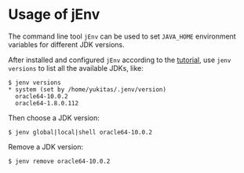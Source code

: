 # Usage of jEnv

The command line tool `jEnv` can be used to set `JAVA_HOME` environment variables for different JDK versions.


After installed and configured `jEnv` according to the [tutorial](http://www.jenv.be/), use `jenv versions` to list all the available JDKs, like:

```console
$ jenv versions
* system (set by /home/yukitas/.jenv/version)
  oracle64-10.0.2
  oracle64-1.8.0.112
```

Then choose a JDK version:

```console
$ jenv global|local|shell oracle64-10.0.2
```

Remove a JDK version:

```console
$ jenv remove oracle64-10.0.2
```
